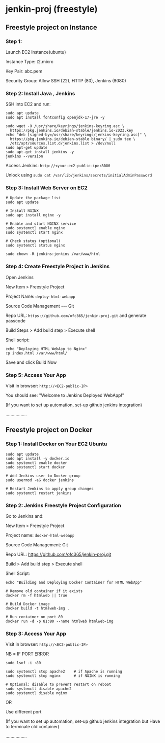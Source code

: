 # jenkin-proj (freestyle)

## Freestyle project on Instance

### Step 1: 

Launch EC2 Instance(ubuntu)

Instance Type: t2.micro

Key Pair: abc.pem

Security Group: Allow SSH (22), HTTP (80), Jenkins (8080)

### Step 2: Install Java , Jenkins

SSH into EC2 and run:

```
sudo apt update
sudo apt install fontconfig openjdk-17-jre -y
```

```
sudo wget -O /usr/share/keyrings/jenkins-keyring.asc \
  https://pkg.jenkins.io/debian-stable/jenkins.io-2023.key
echo "deb [signed-by=/usr/share/keyrings/jenkins-keyring.asc]" \
  https://pkg.jenkins.io/debian-stable binary/ | sudo tee \
  /etc/apt/sources.list.d/jenkins.list > /dev/null
sudo apt-get update
sudo apt-get install jenkins -y
jenkins --version
```

Access Jenkins: `http://<your-ec2-public-ip>:8080`

Unlock using `sudo cat /var/lib/jenkins/secrets/initialAdminPassword`


### Step 3: Install Web Server on EC2

```
# Update the package list
sudo apt update

# Install NGINX
sudo apt install nginx -y

# Enable and start NGINX service
sudo systemctl enable nginx
sudo systemctl start nginx

# Check status (optional)
sudo systemctl status nginx
```

```
sudo chown -R jenkins:jenkins /var/www/html
```

### Step 4: Create Freestyle Project in Jenkins

Open Jenkins

New Item > Freestyle Project

Project Name: `deploy-html-webapp`

Source Code Management --- Git

Repo URL: `https://github.com/ofc365/jenkin-proj.git` and generate passcode

Build Steps > Add build step > Execute shell

Shell script:

```
echo "Deploying HTML WebApp to Nginx"
cp index.html /var/www/html/
```

Save and click Build Now

### Step 5: Access Your App

Visit in browser: `http://<EC2-public-IP>`

You should see:
"Welcome to Jenkins Deployed WebApp!"


(If you want to set up automation, set-up github jenkins integration)


.................


## Freestyle project on Docker

### Step 1: Install Docker on Your EC2 Ubuntu


```
sudo apt update
sudo apt install -y docker.io
sudo systemctl enable docker
sudo systemctl start docker

# Add Jenkins user to Docker group
sudo usermod -aG docker jenkins

# Restart Jenkins to apply group changes
sudo systemctl restart jenkins
```

### Step 2: Jenkins Freestyle Project Configuration

Go to Jenkins and:

New Item > Freestyle Project

Project name: `docker-html-webapp`

Source Code Management: Git

Repo URL: https://github.com/ofc365/jenkin-proj.git

Build > Add build step > Execute shell

Shell Script:

```
echo "Building and Deploying Docker Container for HTML WebApp"

# Remove old container if it exists
docker rm -f htmlweb || true

# Build Docker image
docker build -t htmlweb-img .

# Run container on port 80
docker run -d -p 81:80 --name htmlweb htmlweb-img
```

### Step 3: Access Your App

Visit in browser: `http://<EC2-public-IP>`


NB = IF PORT ERROR

`sudo lsof -i :80`

```
sudo systemctl stop apache2    # if Apache is running
sudo systemctl stop nginx      # if NGINX is running

# Optional: disable to prevent restart on reboot
sudo systemctl disable apache2
sudo systemctl disable nginx
```

OR

Use different port

(If you want to set up automation, set-up github jenkins integration but Have to terminate old container)


.................

